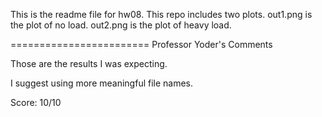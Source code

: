 This is the readme file for hw08.
This repo includes two plots.
out1.png is the plot of no load.
out2.png is the plot of heavy load. 

========================
Professor Yoder's Comments

Those are the results I was expecting.

I suggest using more meaningful file names.

Score:  10/10